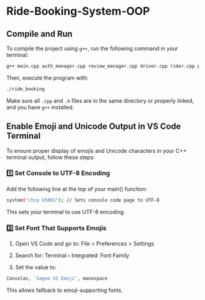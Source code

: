 # Ride-Booking-System-OOP


## Compile and Run

To compile the project using `g++`, run the following command in your terminal:

```bash
g++ main.cpp auth_manager.cpp review_manager.cpp driver.cpp rider.cpp premium_rider.cpp user.cpp ride.cpp driver_review.cpp subscription.cpp -o ride_booking
```

Then, execute the program with:

```bash
./ride_booking
```

Make sure all `.cpp` and `.h` files are in the same directory or properly linked, and you have `g++` installed.



## Enable Emoji and Unicode Output in VS Code Terminal

To ensure proper display of emojis and Unicode characters in your C++ terminal output, follow these steps:

### 1️⃣ Set Console to UTF-8 Encoding

Add the following line at the top of your main() function:

```bash
system("chcp 65001"); // Sets console code page to UTF-8 
```
This sets your terminal to use UTF-8 encoding.

### 2️⃣ Set Font That Supports Emojis

1. Open VS Code and go to:
File > Preferences > Settings

2. Search for:
Terminal › Integrated: Font Family

3. Set the value to:

```bash
Consolas, 'Segoe UI Emoji', monospace
```
This allows fallback to emoji-supporting fonts.



